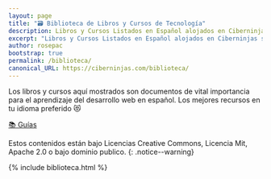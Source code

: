 ```yaml
---
layout: page
title: "🗃 Biblioteca de Libros y Cursos de Tecnología"
description: Libros y Cursos Listados en Español alojados en Ciberninjas sobre tecnología, de Programación, Software y Otros Contenidos Tecnológicos
excerpt: "Libros y Cursos Listados en Español alojados en Ciberninjas sobre tecnología, de Programación, Software y Otros Contenidos Tecnológicos"
author: rosepac
bootstrap: true
permalink: /biblioteca/
canonical_URL: https://ciberninjas.com/biblioteca/
---
```


Los libros y cursos aquí mostrados son documentos de vital importancia para el aprendizaje del desarrollo web en español. Los mejores recursos en tu idioma preferido 😻

[📚 Guías](/guias/) 

Estos contenidos están bajo Licencias Creative Commons, Licencia Mit, Apache 2.0 o bajo dominio publico.
{: .notice--warning}

{% include biblioteca.html %}

<!-- En el caso de las traducciones, las licencias bajo las que se encuentran los documentos se muestran en la parte inferior de cada publicación; junto además a los autores en la parte superior, si es que fuese necesario.
{: .notice--danger} -->